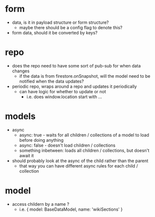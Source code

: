 # form
- data, is it in payload structure or form structure?
    - maybe there should be a config flag to denote this?
- form data, should it be converted by keys?

# repo
- does the repo need to have some sort of pub-sub for when data changes
    - if the data is from firestore.onSnapshot, will the model need to be notified when the data updates?
- periodic repo, wraps around a repo and updates it periodically
    - can have logic for whether to update or not
        - i.e. does window.location start with ...

# models
- async
    - async: true - waits for all children / collections of a model to load before doing anything
    - async: false - doesn't load children / collections
    - something inbetween: loads all children / collections, but doesn't await it
- should probably look at the async of the child rather than the parent
    - that way you can have different async rules for each child / collection

# model
- access childern by a name ?
    - i.e. {
        model: BaseDataModel,
        name: 'wikiSections'
    }